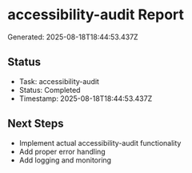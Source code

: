 # accessibility-audit Report

Generated: 2025-08-18T18:44:53.437Z

## Status
- Task: accessibility-audit
- Status: Completed
- Timestamp: 2025-08-18T18:44:53.437Z

## Next Steps
- Implement actual accessibility-audit functionality
- Add proper error handling
- Add logging and monitoring
